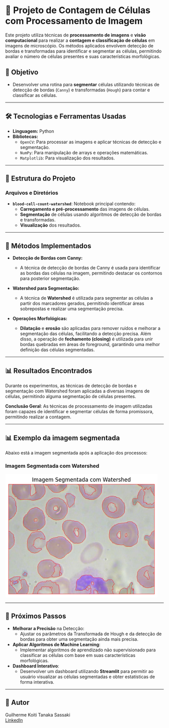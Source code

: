 # 🧬 **Projeto de Contagem de Células com Processamento de Imagem**

Este projeto utiliza técnicas de **processamento de imagens** e **visão computacional** para realizar a **contagem e classificação de células** em imagens de microscópio. Os métodos aplicados envolvem detecção de bordas e transformadas para identificar e segmentar as células, permitindo avaliar o número de células presentes e suas características morfológicas.


## 🎯 **Objetivo**
- Desenvolver uma rotina para **segmentar** células utilizando técnicas de detecção de bordas (`Canny`) e transformadas (`Hough`) para contar e classificar as células.

---

## 🛠 **Tecnologias e Ferramentas Usadas**
- **Linguagem:** Python
- **Bibliotecas:**
  - `OpenCV`: Para processar as imagens e aplicar técnicas de detecção e segmentação.
  - `NumPy`: Para manipulação de arrays e operações matemáticas.
  - `Matplotlib`: Para visualização dos resultados.

---

## 📂 **Estrutura do Projeto**
### **Arquivos e Diretórios**
- **`blood-cell-count-watershed`**: Notebook principal contendo:
  - **Carregamento e pré-processamento** das imagens de células.
  - **Segmentação** de células usando algoritmos de detecção de bordas e transformadas.
  - **Visualização** dos resultados.

---

## 🧠 **Métodos Implementados**
- **Detecção de Bordas com Canny:**
  - A técnica de detecção de bordas de Canny é usada para identificar as bordas das células na imagem, permitindo destacar os contornos para posterior segmentação.

- **Watershed para Segmentação:**
  - A técnica de **Watershed** é utilizada para segmentar as células a partir dos marcadores gerados, permitindo identificar áreas sobrepostas e realizar uma segmentação precisa.

- **Operações Morfológicas:**
  - **Dilatação** e **erosão** são aplicadas para remover ruídos e melhorar a segmentação das células, facilitando a detecção precisa. Além disso, a operação de **fechamento (closing)** é utilizada para unir bordas quebradas em áreas de foreground, garantindo uma melhor definição das células segmentadas.

---

## 📊 **Resultados Encontrados**
Durante os experimentos, as técnicas de detecção de bordas e segmentação com Watershed foram aplicadas a diversas imagens de células, permitindo alguma segmentação de células presentes.


**Conclusão Geral**: As técnicas de processamento de imagem utilizadas foram capazes de identificar e segmentar células de forma promissora, permitindo realizar a contagem.

---

## 📊 **Exemplo da imagem segmentada**
Abaixo está a imagem segmentada após a aplicação dos processos:

### Imagem Segmentada com Watershed
![Imagem Segmentada com Watershed](img_watershed.png)

---

## 🚀 **Próximos Passos**
- **Melhorar a Precisão** na Detecção:
  - Ajustar os parâmetros da Transformada de Hough e da detecção de bordas para obter uma segmentação ainda mais precisa.
- **Aplicar Algoritmos de Machine Learning**:
  - Implementar algoritmos de aprendizado não supervisionado para classificar as células com base em suas características morfológicas.
- **Dashboard Interativo**:
  - Desenvolver um dashboard utilizando **Streamlit** para permitir ao usuário visualizar as células segmentadas e obter estatísticas de forma interativa.

---

## 👤 **Autor**
Guilherme Koiti Tanaka Sassaki  
[LinkedIn](https://www.linkedin.com/in/guilherme-sassaki-10b81ba7/)


